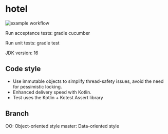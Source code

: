 # hotel
![example workflow](https://github.com/damoco/hotel/actions/workflows/gradle.yml/badge.svg)

Run acceptance tests: gradle cucumber

Run unit tests: gradle test

JDK version: 16
## Code style
- Use immutable objects to simplify thread-safety issues, avoid the need for pessimistic locking.
- Enhanced delivery speed with Kotlin.
- Test uses the Kotlin + Kotest Assert library

## Branch
OO: Object-oriented style
master: Data-oriented style